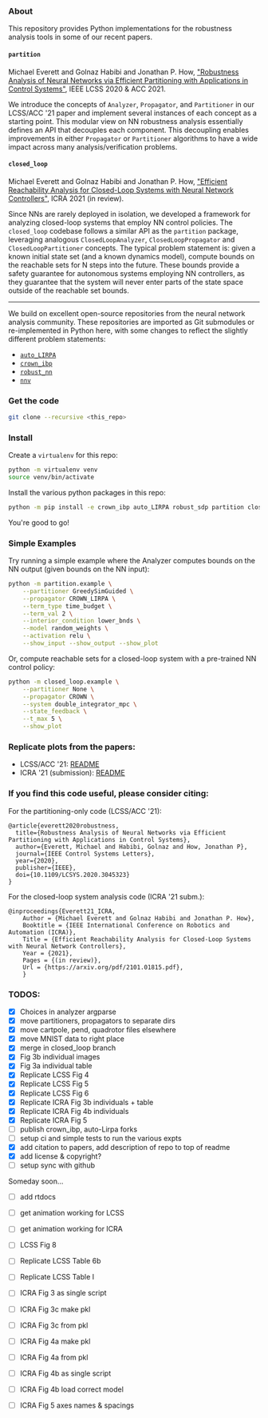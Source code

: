 ### About

This repository provides Python implementations for the robustness analysis tools in some of our recent papers.

#### `partition`

Michael Everett and Golnaz Habibi and Jonathan P. How, ["Robustness Analysis of Neural Networks via Efficient Partitioning with Applications in Control Systems"](https://doi.org/10.1109/LCSYS.2020.3045323), IEEE LCSS 2020 & ACC 2021.

We introduce the concepts of `Analyzer`, `Propagator`, and `Partitioner` in our LCSS/ACC '21 paper and implement several instances of each concept as a starting point.
This modular view on NN robustness analysis essentially defines an API that decouples each component.
This decoupling enables improvements in either `Propagator` or `Partitioner` algorithms to have a wide impact across many analysis/verification problems.

#### `closed_loop`

Michael Everett and Golnaz Habibi and Jonathan P. How, ["Efficient Reachability Analysis for Closed-Loop Systems with Neural Network Controllers"](https://arxiv.org/pdf/2101.01815.pdf), ICRA 2021 (in review).

Since NNs are rarely deployed in isolation, we developed a framework for analyzing closed-loop systems that employ NN control policies.
The `closed_loop` codebase follows a similar API as the `partition` package, leveraging analogous `ClosedLoopAnalyzer`, `ClosedLoopPropagator` and `ClosedLoopPartitioner` concepts.
The typical problem statement is: given a known initial state set (and a known dynamics model), compute bounds on the reachable sets for N steps into the future.
These bounds provide a safety guarantee for autonomous systems employing NN controllers, as they guarantee that the system will never enter parts of the state space outside of the reachable set bounds.

---

We build on excellent open-source repositories from the neural network analysis community. These repositories are imported as Git submodules or re-implemented in Python here, with some changes to reflect the slightly different problem statements:
* [`auto_LIRPA`](https://github.com/KaidiXu/auto_LiRPA)
* [`crown_ibp`](https://github.com/huanzhang12/CROWN-IBP)
* [`robust_nn`](https://github.com/arobey1/RobustNN)
* [`nnv`](https://github.com/verivital/nnv)

### Get the code

```bash
git clone --recursive <this_repo>
```

### Install

Create a `virtualenv` for this repo:
```bash
python -m virtualenv venv
source venv/bin/activate
```

Install the various python packages in this repo:
```bash
python -m pip install -e crown_ibp auto_LIRPA robust_sdp partition closed_loop
```

You're good to go!

### Simple Examples

Try running a simple example where the Analyzer computes bounds on the NN output (given bounds on the NN input):
```bash
python -m partition.example \
	--partitioner GreedySimGuided \
	--propagator CROWN_LIRPA \
	--term_type time_budget \
	--term_val 2 \
	--interior_condition lower_bnds \
	--model random_weights \
	--activation relu \
	--show_input --show_output --show_plot
```

Or, compute reachable sets for a closed-loop system with a pre-trained NN control policy:
```bash
python -m closed_loop.example \
	--partitioner None \
	--propagator CROWN \
	--system double_integrator_mpc \
	--state_feedback \
	--t_max 5 \
	--show_plot
```

### Replicate plots from the papers:

* LCSS/ACC '21: [README](docs/_static/lcss21/lcss21.md)
* ICRA '21 (submission): [README](docs/_static/icra21/icra21.md)

### If you find this code useful, please consider citing:
For the partitioning-only code (LCSS/ACC '21):
```
@article{everett2020robustness,
  title={Robustness Analysis of Neural Networks via Efficient Partitioning with Applications in Control Systems},
  author={Everett, Michael and Habibi, Golnaz and How, Jonathan P},
  journal={IEEE Control Systems Letters},
  year={2020},
  publisher={IEEE},
  doi={10.1109/LCSYS.2020.3045323}
}
```

For the closed-loop system analysis code (ICRA '21 subm.):
```
@inproceedings{Everett21_ICRA,
    Author = {Michael Everett and Golnaz Habibi and Jonathan P. How},
    Booktitle = {IEEE International Conference on Robotics and Automation (ICRA)},
    Title = {Efficient Reachability Analysis for Closed-Loop Systems with Neural Network Controllers},
    Year = {2021},
    Pages = {(in review)},
    Url = {https://arxiv.org/pdf/2101.01815.pdf},
    }
```

### TODOS:

- [x] Choices in analyzer argparse
- [x] move partitioners, propagators to separate dirs
- [x] move cartpole, pend, quadrotor files elsewhere
- [x] move MNIST data to right place
- [x] merge in closed_loop branch
- [x] Fig 3b individual images
- [x] Fig 3a individual table
- [x] Replicate LCSS Fig 4
- [x] Replicate LCSS Fig 5
- [x] Replicate LCSS Fig 6
- [x] Replicate ICRA Fig 3b individuals + table
- [x] Replicate ICRA Fig 4b individuals
- [x] Replicate ICRA Fig 5
- [ ] publish crown_ibp, auto-Lirpa forks
- [ ] setup ci and simple tests to run the various expts
- [x] add citation to papers, add description of repo to top of readme
- [x] add license & copyright?
- [ ] setup sync with github

Someday soon...
- [ ] add rtdocs
- [ ] get animation working for LCSS
- [ ] get animation working for ICRA
- [ ] LCSS Fig 8
- [ ] Replicate LCSS Table 6b
- [ ] Replicate LCSS Table I
- [ ] ICRA Fig 3 as single script
- [ ] ICRA Fig 3c make pkl
- [ ] ICRA Fig 3c from pkl
- [ ] ICRA Fig 4a make pkl
- [ ] ICRA Fig 4a from pkl
- [ ] ICRA Fig 4b as single script
- [ ] ICRA Fig 4b load correct model
- [ ] ICRA Fig 5 axes names & spacings

